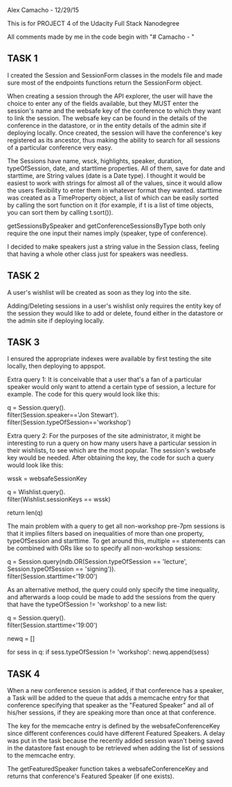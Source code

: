 Alex Camacho - 12/29/15

This is for PROJECT 4 of the Udacity Full Stack Nanodegree

All comments made by me in the code begin with "# Camacho - "

## TASK 1

I created the Session and SessionForm classes in the models file
and made sure most of the endpoints functions return the SessionForm
object.

When creating a session through the API explorer, the user will have
the choice to enter any of the fields available, but they MUST enter
the session's name and the websafe key of the conference to which
they want to link the session.  The websafe key can be found in the
details of the conference in the datastore, or in the entity details
of the admin site if deploying locally.  Once created, the session
will have the conference's key registered as its ancestor, thus
making the ability to search for all sessions of a particular
conference very easy.

The Sessions have name, wsck, highlights, speaker, duration,
typeOfSession, date, and starttime properties.  All of them, save
for date and starttime, are String values (date is a Date type).
I thought it would be easiest to work with strings for almost all
of the values, since it would allow the users flexibility to enter
them in whatever format they wanted.  starttime was created as a
TimeProperty object, a list of which can be easily sorted by
calling the sort function on it (for example, if t is a list of
time objects, you can sort them by calling t.sort()).

getSessionsBySpeaker and getConferenceSessionsByType both only
require the one input their names imply (speaker, type of
conference).

I decided to make speakers just a string value in the Session class,
feeling that having a whole other class just for speakers was
needless.

## TASK 2

A user's wishlist will be created as soon as they log into the site.

Adding/Deleting sessions in a user's wishlist only requires the
entity key of the session they would like to add or delete, found
either in the datastore or the admin site if deploying locally.

## TASK 3

I ensured the appropriate indexes were available by first testing
the site locally, then deploying to appspot.

Extra query 1:
It is conceivable that a user that's a fan of a particular speaker
would only want to attend a certain type of session, a lecture for
example.  The code for this query would look like this:

q = Session.query().\
    filter(Session.speaker=='Jon Stewart').\
    filter(Session.typeOfSession=='workshop')

Extra query 2:
For the purposes of the site administrator, it might be interesting
to run a query on how many users have a particular session in
their wishlists, to see which are the most popular.  The session's
websafe key would be needed.  After obtaining the key, the code for
such a query would look like this:

wssk = websafeSessionKey

q = Wishlist.query().\
    filter(Wishlist.sessionKeys == wssk)

return len(q)

The main problem with a query to get all non-workshop pre-7pm
sessions is that it implies filters based on inequalities of more
than one property, typeOfSession and starttime.  To get around this,
multiple == statements can be combined with ORs like so to specify
all non-workshop sessions:

q = Session.query(ndb.OR(Session.typeOfSession == 'lecture',\
                         Session.typeOfSession == 'signing')).\
    filter(Session.starttime<'19:00')

As an alternative method, the query could only specify the time
inequality, and afterwards a loop could be made to add the sessions
from the query that have the typeOfSession != 'workshop' to a new
list:

q = Session.query().\
    filter(Session.starttime<'19:00')

newq = []

for sess in q:
    if sess.typeOfSession != 'workshop':
        newq.append(sess)


## TASK 4

When a new conference session is added, if that conference has a
speaker, a Task will be added to the queue that adds a memcache entry
for that conference specifying that speaker as the "Featured Speaker"
and all of his/her sessions, if they are speaking more than once at
that conference.

The key for the memcache entry is defined by the websafeConferenceKey
since different conferences could have different Featured Speakers.  A
delay was put in the task because the recently added session wasn't
being saved in the datastore fast enough to be retrieved when adding
the list of sessions to the memcache entry.

The getFeaturedSpeaker function takes a websafeConferenceKey and returns
that conference's Featured Speaker (if one exists).